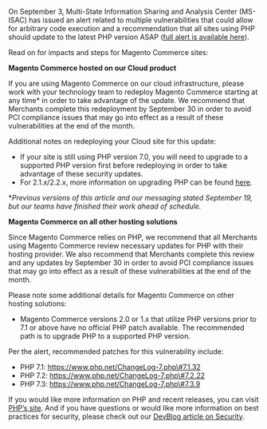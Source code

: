 On September 3, Multi-State Information Sharing and Analysis Center (MS-ISAC) has issued an alert related to multiple vulnerabilities that could allow for arbitrary code execution and a recommendation that all sites using PHP should update to the latest PHP version ASAP (<a class="external-link" href="https://www.cisecurity.org/advisory/multiple-vulnerabilities-in-php-could-allow-for-arbitrary-code-execution_2019-087/" rel="nofollow" title="Follow link">full alert is available here</a>).

Read on for impacts and steps for Magento Commerce sites:

__Magento Commerce hosted on our Cloud product__

If you are using Magento Commerce on our cloud infrastructure, please work with your technology team to redeploy Magento Commerce starting at any time\* in order to take advantage of the update. We recommend that Merchants complete this redeployment by September 30 in order to avoid PCI compliance issues that may go into effect as a result of these vulnerabilities at the end of the month.

Additional notes on redeploying your Cloud site for this update:

*   If your site is still using PHP version 7.0, you will need to upgrade to a supported PHP version first before redeploying in order to take advantage of these security updates.
*   For 2.1.x/2.2.x, more information on upgrading PHP can be found [here](https://devdocs.magento.com/guides/v2.2/cloud/project/project-upgrade.html "Follow link").

\*_Previous versions of this article and our messaging stated September 19, but our teams have finished their work ahead of schedule._

__Magento Commerce on all other hosting solutions__

Since Magento Commerce relies on PHP, we recommend that all Merchants using Magento Commerce review necessary updates for PHP with their hosting provider. We also recommend that Merchants complete this review and any updates by September 30 in order to avoid PCI compliance issues that may go into effect as a result of these vulnerabilities at the end of the month.

Please note some additional details for Magento Commerce on other hosting solutions:

*   Magento Commerce versions 2.0 or 1.x that utilize PHP versions prior to 7.1 or above have no official PHP patch available. The recommended path is to upgrade PHP to a supported PHP version.

Per the alert, recommended patches for this vulnerability include:

*   PHP 7.1: <a class="external-link" href="https://www.php.net/ChangeLog-7.php#7.1.32" rel="nofollow" title="Follow link">https://www.php.net/ChangeLog-7.php\#7.1.32</a>
*   PHP 7.2: <a class="external-link" href="https://www.php.net/ChangeLog-7.php#7.2.22" rel="nofollow" title="Follow link">https://www.php.net/ChangeLog-7.php\#7.2.22</a>
*   PHP 7.3: <a class="external-link" href="https://www.php.net/ChangeLog-7.php#7.3.9" rel="nofollow" title="Follow link">https://www.php.net/ChangeLog-7.php\#7.3.9</a>

If you would like more information on PHP and recent releases, you can visit <a class="external-link" href="https://www.php.net/" rel="nofollow" title="Follow link">PHP’s site</a>. And if you have questions or would like more information on best practices for security, please check out our <a class="external-link" href="https://docs.magento.com/m2/ee/user_guide/magento/magento-security-best-practices.html" rel="nofollow" title="Follow link">DevBlog article on Security</a>.